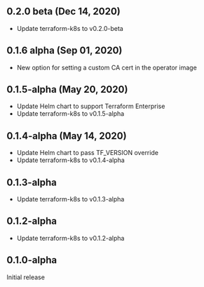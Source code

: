 ## 0.2.0 beta (Dec 14, 2020)

* Update terraform-k8s to v0.2.0-beta

## 0.1.6 alpha (Sep 01, 2020)

* New option for setting a custom CA cert in the operator image

## 0.1.5-alpha (May 20, 2020)

* Update Helm chart to support Terraform Enterprise
* Update terraform-k8s to v0.1.5-alpha

## 0.1.4-alpha (May 14, 2020)

* Update Helm chart to pass TF_VERSION override
* Update terraform-k8s to v0.1.4-alpha

## 0.1.3-alpha

* Update terraform-k8s to v0.1.3-alpha

## 0.1.2-alpha

* Update terraform-k8s to v0.1.2-alpha

## 0.1.0-alpha

Initial release
